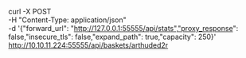 


curl -X POST \
  -H "Content-Type: application/json" \
  -d '{"forward_url": "http://127.0.0.1:55555/api/stats","proxy_response": false,"insecure_tls": false,"expand_path": true,"capacity": 250}' \
  http://10.10.11.224:55555/api/baskets/arthuded2r